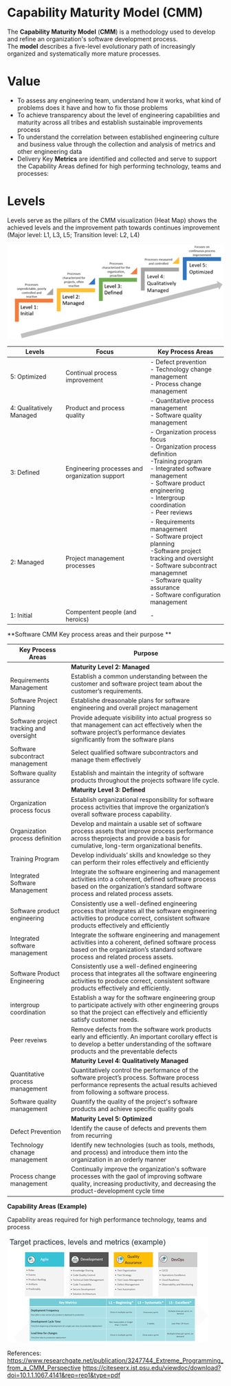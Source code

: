 ﻿# **Capability Maturity Model (CMM)**
The **Capability Maturity Model** (**CMM**) is a methodology used to develop and refine an organization's software development process. The **model** describes a five-level evolutionary path of increasingly organized and systematically more mature processes.
# **Value**
- To assess any engineering team, understand how it works, what kind of problems does it have and how to fix those problems
- To achieve transparency about the level of engineering capabilities and maturity across all tribes and establish sustainable improvements process
- To understand the correlation between established engineering culture and business value through the collection and analysis of metrics and other engineering data
- Delivery Key **Metrics** are identified and collected and serve to support the Capability Areas defined for high performing technology, teams and processes: 


# **Levels**
Levels serve as the pillars of the CMM visualization (Heat Map) shows the achieved levels and the improvement path towards continues improvement (Major level: L1, L3, L5; Transition level: L2, L4)

<img src="./attachments/CapabilityMaturityModel.png" alt=""></kbd>

| Levels 	| Focus 	| Key Process Areas 	|  
| ------------ | ------------ | ------------ |
| 5: Optimized  | Continual process improvement  |  - Defect prevention <br/> - Technology change management <br/> - Process change management |
| 4: Qualitatively Managed |  Product and process quality | - Quantitative process management<br/> - Software quality management  |
| 3: Defined | Engineering processes and organization support  | - Organization process focus <br/> - Organization process definition<br/> -Training program <br/> - Integrated software management <br/> - Software product engineering <br/> - Intergroup coordination <br/> - Peer reviews  |
| 2: Managed  | Project management processes  | - Requirements management <br/> - Software project planning <br/> -Software project tracking and oversight <br/> - Software subcontract managemnet <br/> - Software quality assurance <br/> - Software configuration management   |
| 1: Initial |  Compentent people (and heroics) | -   |

**Software CMM Key process areas and their purpose **

| Key Process Areas  | Purpose  |
| ------------ | ------------ |
|   | **Maturity Level 2: Managed**  |
| Requirements Management  | Establish a common understanding between the customer and software project team about the customer’s requirements.  |
| Software Project Planning  | Establishe dreasonable plans for software engineering and overall project management  |
| Software project tracking and oversight  | Provide adequate visibility into actual progress so that management can act effectively when the software project’s performance deviates significantly from the software plans  |
| Software subcontract management  | Select qualified software subcontractors and manage them effectively  |
| Software quality assurance  | Establish and maintain the integrity of software products throughout the projects software life cycle.  |
|   | **Maturity Level 3: Defined**  |
| Organization process focus  | Establish organizational responsibility for software process activities that improve the organization’s overall software process capability.  |
| Organization process definition  |  Develop and maintain a usable set of software process assets that improve process performance across theprojects and provide a basis for cumulative, long-term organizational benefits. |
| Training Program  | Develop individuals’ skills and knowledge so they can perform their roles effectively and efficiently  |
| Integrated Software Management  | Integrate the software engineering and management activities into a coherent, defined software process based on the organization’s standard software process and related process assets.  |
| Software product engineering   | Consistently use a well-defined engineering process that integrates all the software engineering activities to produce correct, consistent software products effectively and efficiently  |
| Integrated software management  | Integrate the software engineering and management activities into a coherent, defined software process based on the organization’s standard software process and related process assets.  |
| Software Product Engineering  | Consistently use a well-defined engineering process that integrates all the software engineering activities to produce correct, consistent software products effectively and efficiently.  |
| intergroup coordination  |  Establish a way for the software engineering group to participate actively with other engineering groups so that the project can effectively and efficiently satisfy customer needs.  |
| Peer reveiws  | Remove defects from the software work products early and efficiently. An important corollary effect is to develop a better understanding of the software products and the preventable defects  |
|   | **Maturity Level 4: Qualitatively Managed** |
| Quantitative process management  |  Quantitatively control the performance of the software project’s process. Software process performance represents the actual results achieved from following a software process. |
| Software quality management  | Quantify the quality of the project's software products and achieve specific quality goals  |
|   | **Maturity Level 5: Optimized**  |
| Defect Prevention  | Identify the cause of defects and prevents them from recurring  |
| Technology chanage management  | Identify new technologies (such as tools, methods, and process) and introduce them into the organization in an orderly manner  |
| Process change management  | Continually improve the organization's software processes with the gaol of improving software quality, increasing productivity, and decreasing the product-development cycle time  |



**Capability Areas (Example)**

Capability areas required for high performance technology, teams and process

<img src="./attachments/TargetPracticesLevelMetrics.png" alt=""></kbd>



References:
https://www.researchgate.net/publication/3247744_Extreme_Programming_from_a_CMM_Perspective
https://citeseerx.ist.psu.edu/viewdoc/download?doi=10.1.1.1067.4141&rep=rep1&type=pdf



